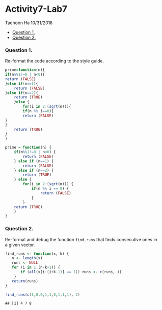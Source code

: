 Activity7-Lab7
================
Taehoon Ha
10/31/2018

-   [Question 1.](#question-1.)
-   [Question 2.](#question-2.)

### Question 1.

Re-format the code according to the style guide.

``` r
prime=function(n){ 
if(n%%1!=0 | n<0){ 
return (FALSE)
}else if(n==1){
    return (FALSE)
}else if(n==2){
    return (TRUE)
    }else {
        for(i in 2:(sqrt(n))){
        if(n %% i==0){
        return (FALSE)
}
}
    return (TRUE)
}
}
```

``` r
prime = function(n) { 
    if(n%%1!=0 | n<0) { 
        return (FALSE)
    } else if (n==1) {
        return (FALSE)
    } else if (n==2) {
        return (TRUE)
    } else {
        for(i in 2:(sqrt(n))) {
            if(n %% i == 0) {
                return (FALSE)
            }
        } 
    return (TRUE)
    }
}
```

### Question 2.

Re-format and debug the function `find_runs` that finds consecutive ones in a given vector.

``` r
find_runs <- function(x, k) {
   n <- length(x)
   runs <- NULL
   for (i in 1:(n-k+1)) {
       if (all(x[i:(i+k-1)] == 1)) runs <- c(runs, i)
    }
   return(runs)
}

find_runs(c(1,0,0,1,1,0,1,1,1), 2)
```

    ## [1] 4 7 8
